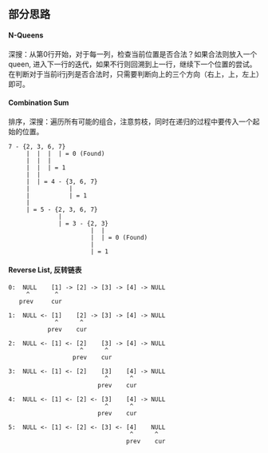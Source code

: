 ## 部分思路

#### N-Queens
深搜：从第0行开始，对于每一列，检查当前位置是否合法？如果合法则放入一个queen, 进入下一行的迭代，如果不行则回溯到上一行，继续下一个位置的尝试。在判断对于当前i行j列是否合法时，只需要判断向上的三个方向（右上，上，左上）即可。

#### Combination Sum
排序，深搜：遍历所有可能的组合，注意剪枝，同时在递归的过程中要传入一个起始的位置。

```
7 - {2, 3, 6, 7}
     |  |  |  | = 0 (Found)
     |  |  |
     |  |  | = 1
     |  |
     |  | = 4 - {3, 6, 7}
     |           |
     |           | = 1
     |
     | = 5 - {2, 3, 6, 7}
              |
              | = 3 - {2, 3}
                       |  |
                       |  | = 0 (Found)
                       |
                       | = 1
```

#### Reverse List, 反转链表

```
0:  NULL    [1] -> [2] -> [3] -> [4] -> NULL
     ^       ^
   prev     cur

1:  NULL <- [1]    [2] -> [3] -> [4] -> NULL
             ^      ^
           prev    cur

2:  NULL <- [1] <- [2]    [3] -> [4] -> NULL
                    ^      ^
                  prev    cur

3:  NULL <- [1] <- [2]    [3]    [4] -> NULL
                           ^      ^
                         prev    cur

4:  NULL <- [1] <- [2] <- [3]    [4] -> NULL
                           ^      ^
                         prev    cur

5:  NULL <- [1] <- [2] <- [3] <- [4]    NULL
                                  ^      ^
                                 prev    cur
```
